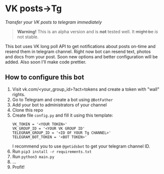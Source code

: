 # VK posts->Tg
*Transfer your VK posts to telegram immediately*

> **Warning!** This is an alpha version and is **not** tested well.
> It ~~might be~~ *is* not stable.

This bot uses VK long poll API to get notifications about posts on-time and resend them in telegram channel.
Right now bot can resend text, photos and docs from your post. Soon new options and better configuration will be added.
Also soon I'll make code prettier.

## How to configure this bot

1. Visit vk.com/<your_group_id>?act=tokens and create a token with "wall" rights.
2. Go to Telegram and create a bot using `@BotFather`
3. Add your bot to administrators of your channel
4. Clone this repo
5. Create file `config.py` and fill it using this template:
    ```angular2html
    VK_TOKEN = '<YOUR TOKEN>'
    VK_GROUP_ID = '<YOUR VK GROUP ID'
    TELEGRAM_GROUP_ID = '<ID OF YOUR Tg CHANNEL>'
    TELEGRAM_BOT_TOKEN = '<BOT TOKEN>'
    ```
    I recommend you to use `@getidsbot` to get your telegram channel ID. 
6. Run `pip3 install -r requirements.txt`
7. Run `python3 main.py`
8. ...
9. Profit!



